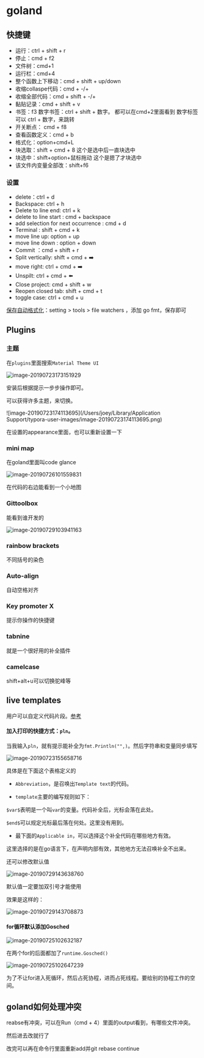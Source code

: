 # goland

## 快捷键

- 运行：ctrl + shift + r
- 停止：cmd + f2
- 文件树：cmd+1
- 运行栏：cmd+4
- 整个函数上下移动：cmd + shift + up/down
- 收缩collaspe代码：cmd + -/+
- 收缩全部代码：cmd + shift + -/+
- 黏贴记录：cmd + shift + v
- 书签：f3
  数字书签：ctrl + shift + 数字。
  都可以在cmd+2里面看到
  数字标签可以 ctrl + 数字，来跳转
- 开关断点： cmd + f8
- 查看函数定义：cmd + b
- 格式化：option+cmd+L
- 块选取：shift + cmd + 8
  这个是选中后一直块选中
- 块选中：shift+option+鼠标拖动
  这个是摁了才块选中
- 该文件内变量全部改：shift+f6

### 设置

- delete：ctrl + d
- Backspace: ctrl + h
- Delete to line end: ctrl + k
- delete to line start : cmd + backspace
- add selection for next occurrence : cmd + d
- Terminal : shift + cmd + k
- move line up: option + up
- move line down : option + down
- Commit ：cmd + shift + r
- Split vertically: shift + cmd + ➡️
- move right: ctrl + cmd + ➡️
- Unspilt: ctrl + cmd + ⬅️
- Close project: cmd + shift + w
- Reopen closed tab: shift + cmd + t
-  toggle case: ctrl + cmd + u



[保存自动格式化](https://www.cnblogs.com/hcy-fly/p/8274336.html)：setting > tools > file watchers ，添加 go fmt，保存即可

## Plugins

### 主题

在`plugins`里面搜索`Material Theme UI `

![image-20190723173151929](http://ww1.sinaimg.cn/large/006tNc79gy1g59wl7mh7fj30n80dojst.jpg)

安装后根据提示一步步操作即可。

可以获得许多主题，来切换。

![image-20190723174113695](/Users/joey/Library/Application Support/typora-user-images/image-20190723174113695.png)

在设置的appearance里面，也可以重新设置一下



### mini map

在goland里面叫code glance

![image-20190726101559831](http://ww4.sinaimg.cn/large/006tNc79gy1g5d0umfpjdj30aa09gaal.jpg)

在代码的右边能看到一个小地图



### Gittoolbox

能看到谁开发的

![image-20190729103941163](http://ww3.sinaimg.cn/large/006tNc79gy1g5gie77fyuj30ab01umx2.jpg)



### rainbow brackets

不同括号的染色



### Auto-align

自动空格对齐



### Key promoter X

提示你操作的快捷键



### tabnine

就是一个很好用的补全插件



### camelcase

shift+alt+u可以切换驼峰等

## live templates

用户可以自定义代码片段。[参考](https://blog.csdn.net/fanrenxiang/article/details/80612588)

#### 加入打印的快捷方式：`pln`。

当我输入`pln`，就有提示能补全为`fmt.Println("",)`。然后字符串和变量同步填写

![image-20190723155658716](http://ww2.sinaimg.cn/large/006tNc79gy1g59tug80x9j31900kitbb.jpg)

具体是在下面这个表格定义的

- `Abbreviation`，是召唤出`Template text`的代码。

- `template`主要的编写规则如下：

`$var$`表明是一个叫`var`的变量。代码补全后，光标会落在此处。

`$end$`可以规定光标最后落在何处。这里没有用到。

- 最下面的`Applicable in`，可以选择这个补全代码在哪些地方有效。

这里选择的是在go语言下，在声明内部有效，其他地方无法召唤补全不出来。



还可以修改默认值

![image-20190729143638760](http://ww3.sinaimg.cn/large/006tNc79gy1g5gp8ptn6cj30we0eatbp.jpg)

默认值一定要加双引号才能使用

效果是这样的：

![image-20190729143708873](http://ww2.sinaimg.cn/large/006tNc79gy1g5gp98fw1xj30hi06kgly.jpg)



#### for循环默认添加Gosched

![image-20190725102632187](http://ww2.sinaimg.cn/large/006tNc79gy1g5bvjaenqwj306f01h3yf.jpg)

在两个for的后面都加了`runtime.Gosched()`

![image-20190725102647239](http://ww3.sinaimg.cn/large/006tNc79gy1g5bvji2fl7j30b903pglp.jpg)

为了不让for进入死循环，然后占死协程，进而占死线程。要给别的协程工作的空间。

## goland如何处理冲突

reabse有冲突，可以在Run（cmd + 4）里面的output看到，有哪些文件冲突。

然后进去改就行了

改完可以再在命令行里面重新add并git rebase continue


